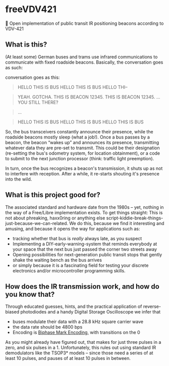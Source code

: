 # freeVDV421
:station: Open implementation of public transit IR positioning beacons according to VDV-421

## What is this?

(At least some) German buses and trams use infrared communications to communicate with fixed roadside beacons. Basically, the conversation goes as such:

conversation goes as this:

> HELLO THIS IS BUS HELLO THIS IS BUS HELLO THI–

> YEAH. GOTCHA. THIS IS BEACON 12345. THIS IS BEACON 12345. … YOU STILL THERE?

> …

> HELLO THIS IS BUS HELLO THIS IS BUS HELLO THIS IS BUS

So, the bus transceivers constantly announce their presence, while the roadside beacons mostly sleep (what a job!). Once a bus passes by a beacon, the beacon “wakes up” and announces its presence, transmitting whatever data they are pre-set to transmit. This could be their designation (re-setting the bus's odometry system, for location obtainment), or a code to submit to the next junction processor (think: traffic light preemption).

In turn, once the bus recognizes a beacon's transmission, it shuts up as not to interfere with reception. After a while, it re-starts shouting it's presence into the wild.

## What is this project good for?

The associated standard and hardware date from the 1980s – yet, nothing in the way of a Free/Libre implementation exists. To get things straight: This is not about phreaking, haxx0ring or anything else script-kiddie-break-things-just-because-we-can-related. We do this, because we find it interesting and amusing, and because it opens the way for applications such as:

 * tracking whether that bus is *really* always late, as you suspect
 * Implementing a DIY-early-warning-system that reminds everybody at your space that the next bus just passed the corner two streets away
 * Opening possibilities for next-generation public transit stops that gently shake the waiting bench as the bus arrives
 * or simply because it is a fascinating field for testing your discrete electronics and/or microcontroller programming skills.

## How does the IR transmission work, and how do you know that?

Through educated guesses, hints, and the practical application of reverse-biased photodiodes and a handy Digital Storage Oscilloscope we infer that

 * buses modulate their data with a 28.8 kHz square carrier wave
 * the data rate should be 4800 bps
 * Encoding is [Biphase Mark Encoding], with transitions on the 0

As you might already have figured out, that makes for just three pulses in a zero, and six pulses in a 1. Unfortunately, this rules out using standard IR demodulators like the TSOP3* models – since those need a series of at least 10 pulses, and pauses of at least 10 pulses in between.

[Biphase Mark Encoding]:http://en.wikipedia.org/wiki/Differential_Manchester_encoding

